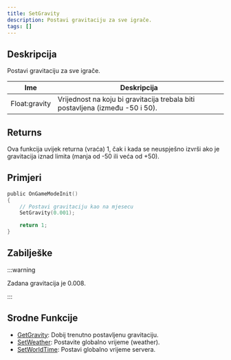 ```yaml
---
title: SetGravity
description: Postavi gravitaciju za sve igrače.
tags: []
---
```


## Deskripcija

Postavi gravitaciju za sve igrače.

| Ime           | Deskripcija                                                                   |
| ------------- | ----------------------------------------------------------------------------- |
| Float:gravity | Vrijednost na koju bi gravitacija trebala biti postavljena (između -50 i 50). |

## Returns

Ova funkcija uvijek returna (vraća) 1, čak i kada se neuspješno izvrši ako je gravitacija iznad limita (manja od -50 ili veća od +50).

## Primjeri

```c
public OnGameModeInit()
{
    // Postavi gravitaciju kao na mjesecu
    SetGravity(0.001);

    return 1;
}
```

## Zabilješke

:::warning

Zadana gravitacija je 0.008.

:::

## Srodne Funkcije

- [GetGravity](GetGravity): Dobij trenutno postavljenu gravitaciju.
- [SetWeather](SetWeather): Postavite globalno vrijeme (weather).
- [SetWorldTime](SetWorldTime): Postavi globalno vrijeme servera.
